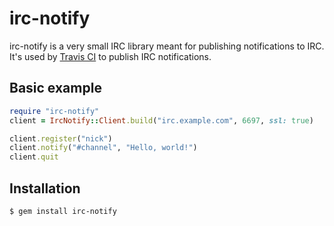 irc-notify
==========

irc-notify is a very small IRC library meant for publishing notifications to
IRC. It's used by [Travis CI](https://travis-ci.org) to publish IRC
notifications.

Basic example
-------------

``` Ruby
require "irc-notify"
client = IrcNotify::Client.build("irc.example.com", 6697, ssl: true)

client.register("nick")
client.notify("#channel", "Hello, world!")
client.quit
```

Installation
------------

    $ gem install irc-notify
